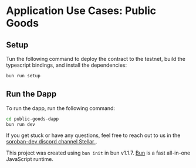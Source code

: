 # Application Use Cases: Public Goods

## Setup

Tun the following command to deploy the contract to the testnet, build the typescript bindings, and install the dependencies:

```bash
bun run setup
```

## Run the Dapp

To run the dapp, run the following command:

```bash
cd public-goods-dapp
bun run dev
```

If you get stuck or have any questions, feel free to reach out to us in the [soroban-dev discord channel Stellar ](https://discord.com/channels/897514728459468821/1037066367326752818).

This project was created using `bun init` in bun v1.1.7. [Bun](https://bun.sh) is a fast all-in-one JavaScript runtime.
